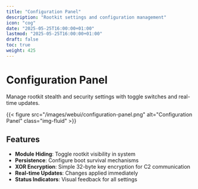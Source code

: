 ```yaml
---
title: "Configuration Panel"
description: "Rootkit settings and configuration management"
icon: "cog"
date: "2025-05-25T16:00:00+01:00"
lastmod: "2025-05-25T16:00:00+01:00"
draft: false
toc: true
weight: 425
---
```


# Configuration Panel

Manage rootkit stealth and security settings with toggle switches and real-time updates.

{{< figure src="/images/webui/configuration-panel.png" alt="Configuration Panel" class="img-fluid" >}}

## Features

- **Module Hiding**: Toggle rootkit visibility in system
- **Persistence**: Configure boot survival mechanisms  
- **XOR Encryption**: Simple 32-byte key encryption for C2 communication
- **Real-time Updates**: Changes applied immediately
- **Status Indicators**: Visual feedback for all settings 